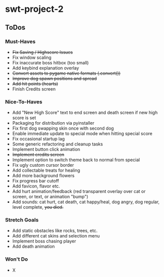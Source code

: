 # swt-project-2

## ToDos

### Must-Haves

- ~~Fix Saving / Highscore Issues~~
- Fix window scaling
- Fix inaccurate boss hitbox (too small)
- Add keybind explanation overlay
- ~~Convert assets to pygame native formats (.convert())~~
- ~~Improve dog spawn positions and spread~~
- ~~Add hit points (hearts)~~
- Finish Credits screen

### Nice-To-Haves

- Add "New High Score" text to end screen and death screen if new high score is set
- Packaging for distribution via pyinstaller
- Fix first dog swapping skin once with second dog
- Enable immediate update to special mode when hitting special score
- Fix occasional startup lag
- Some generic refactoring and cleanup tasks
- Implement button click animation
- ~~Implement credits screen~~
- Implement option to switch theme back to normal from special
- Fix ugly custom cursor border
- Add collectable treats for healing
- Add more background flowers
- Fix progress bar cutoff
- Add favicon, flavor etc.
- Add hurt animation/feedback (red transparent overlay over cat or screen, or text, or animation "bump")
- Add sounds: cat hurt, cat death, cat happy/heal, dog angry, dog regular, level complete, ~~you died.~~

### Stretch Goals

- Add static obstacles like rocks, trees, etc.
- Add different cat skins and selection menu
- Implement boss chasing player
- Add death animation

### Won't Do

- X
